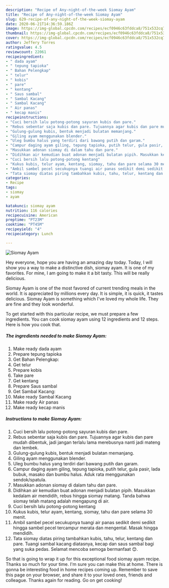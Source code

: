 ```yaml
---
description: "Recipe of Any-night-of-the-week Siomay Ayam"
title: "Recipe of Any-night-of-the-week Siomay Ayam"
slug: 629-recipe-of-any-night-of-the-week-siomay-ayam
date: 2020-06-21T14:36:59.186Z
image: https://img-global.cpcdn.com/recipes/ecf0946c63fddca8/751x532cq70/siomay-ayam-foto-resep-utama.jpg
thumbnail: https://img-global.cpcdn.com/recipes/ecf0946c63fddca8/751x532cq70/siomay-ayam-foto-resep-utama.jpg
cover: https://img-global.cpcdn.com/recipes/ecf0946c63fddca8/751x532cq70/siomay-ayam-foto-resep-utama.jpg
author: Jeffery Torres
ratingvalue: 4.5
reviewcount: 22061
recipeingredient:
- " dada ayam"
- " tepung tapioka"
- " Bahan Pelengkap"
- " telur"
- " kobis"
- " pare"
- " kentang"
- " Saus sambal"
- " Sambal Kacang"
- " Sambal Kacang"
- " Air panas"
- " kecap manis"
recipeinstructions:
- "Cuci bersih lalu potong-potong sayuran kubis dan pare."
- "Rebus sebentar saja kubis dan pare. Tujuannya agar kubis dan pare mudah dibentuk, jadi jangan terlalu lama merebusnya nanti jadi mateng dan lembek."
- "Gulung-gulung kubis, bentuk menjadi bulatan memanjang."
- "Giling ayam menggunakan blender."
- "Uleg bumbu halus yang terdiri dari bawang putih dan garam."
- "Campur daging ayam giling, tepung tapioka, putih telur, gula pasir, lada bubuk, masako dan bumbu halus. Aduk rata menggunakan sendok/spatula."
- "Masukkan adonan siomay di dalam tahu dan pare."
- "Didihkan air kemudian buat adonan menjadi bulatan pipih. Masukkan kedalam air mendidih, rebus hingga siomay matang. Tanda bahwa siomay telah matang adalah mengapung di air."
- "Cuci bersih lalu potong-potong kentang"
- "Kukus kubis, telur ayam, kentang, siomay, tahu dan pare selama 30 menit."
- "Ambil sambel pecel secukupnya tuangi air panas sedikit demi sedikit hingga sambel pecel tercampur merata dan mengental. Masak hingga mendidih."
- "Tata siomay diatas piring tambahkan kubis, tahu, telur, kentang dan pare. Tuangi sambal kacang diatasnya, kecap dan saus sambal bagi yang suka pedas. Selamat mencoba semoga bermanfaat 😊."
categories:
- Recipe
tags:
- siomay
- ayam

katakunci: siomay ayam 
nutrition: 116 calories
recipecuisine: American
preptime: "PT23M"
cooktime: "PT45M"
recipeyield: "4"
recipecategory: Lunch

---
```



![Siomay Ayam](https://img-global.cpcdn.com/recipes/ecf0946c63fddca8/751x532cq70/siomay-ayam-foto-resep-utama.jpg)

Hey everyone, hope you are having an amazing day today. Today, I will show you a way to make a distinctive dish, siomay ayam. It is one of my favorites. For mine, I am going to make it a bit tasty. This will be really delicious.



Siomay Ayam is one of the most favored of current trending meals in the world. It is appreciated by millions every day. It is simple, it is quick, it tastes delicious. Siomay Ayam is something which I've loved my whole life. They are fine and they look wonderful.


To get started with this particular recipe, we must prepare a few ingredients. You can cook siomay ayam using 12 ingredients and 12 steps. Here is how you cook that.

<!--inarticleads1-->

##### The ingredients needed to make Siomay Ayam:

1. Make ready  dada ayam
1. Prepare  tepung tapioka
1. Get  Bahan Pelengkap:
1. Get  telur
1. Prepare  kobis
1. Take  pare
1. Get  kentang
1. Prepare  Saus sambal
1. Get  Sambal Kacang:
1. Make ready  Sambal Kacang
1. Make ready  Air panas
1. Make ready  kecap manis




<!--inarticleads2-->

##### Instructions to make Siomay Ayam:

1. Cuci bersih lalu potong-potong sayuran kubis dan pare.
1. Rebus sebentar saja kubis dan pare. Tujuannya agar kubis dan pare mudah dibentuk, jadi jangan terlalu lama merebusnya nanti jadi mateng dan lembek.
1. Gulung-gulung kubis, bentuk menjadi bulatan memanjang.
1. Giling ayam menggunakan blender.
1. Uleg bumbu halus yang terdiri dari bawang putih dan garam.
1. Campur daging ayam giling, tepung tapioka, putih telur, gula pasir, lada bubuk, masako dan bumbu halus. Aduk rata menggunakan sendok/spatula.
1. Masukkan adonan siomay di dalam tahu dan pare.
1. Didihkan air kemudian buat adonan menjadi bulatan pipih. Masukkan kedalam air mendidih, rebus hingga siomay matang. Tanda bahwa siomay telah matang adalah mengapung di air.
1. Cuci bersih lalu potong-potong kentang
1. Kukus kubis, telur ayam, kentang, siomay, tahu dan pare selama 30 menit.
1. Ambil sambel pecel secukupnya tuangi air panas sedikit demi sedikit hingga sambel pecel tercampur merata dan mengental. Masak hingga mendidih.
1. Tata siomay diatas piring tambahkan kubis, tahu, telur, kentang dan pare. Tuangi sambal kacang diatasnya, kecap dan saus sambal bagi yang suka pedas. Selamat mencoba semoga bermanfaat 😊.




So that is going to wrap it up for this exceptional food siomay ayam recipe. Thanks so much for your time. I'm sure you can make this at home. There is gonna be interesting food in home recipes coming up. Remember to save this page on your browser, and share it to your loved ones, friends and colleague. Thanks again for reading. Go on get cooking!
